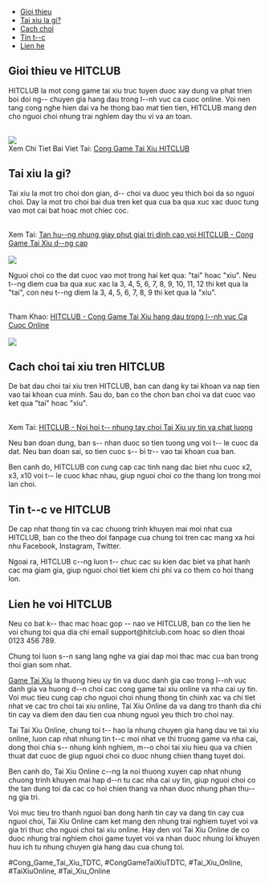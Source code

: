 <nav>
<ul>
<li><a href="#">Gioi thieu</a></li>
<li><a href="#">Tai xiu la gi?</a></li>
<li><a href="#">Cach choi</a></li>
<li><a href="#">Tin t--c</a></li>
<li><a href="#">Lien he</a></li>
</ul>
</nav><main>
<div class="intro">
<h2>Gioi thieu ve HITCLUB</h2>
<p>HITCLUB la mot cong game tai xiu truc tuyen duoc xay dung va phat trien boi doi ng-- chuyen gia hang dau trong l--nh vuc ca cuoc online. Voi nen tang cong nghe hien dai va he thong bao mat tien tien, HITCLUB mang den cho nguoi choi nhung trai nghiem day thu vi va an toan.</p><br><img src="https://taixiuonline.games/wp-content/uploads/2024/12/huong-dan-nap-tien-rut-tien-hitclub.jpg"></br>
Xem Chi Tiet Bai Viet Tai: <a href="https://taixiuonline.games/tai-xiu-hitclub/">Cong Game Tai Xiu HITCLUB</a>
</div>
<div class="tai-xiu">
<h2>Tai xiu la gi?</h2>
<p>Tai xiu la mot tro choi don gian, d-- choi va duoc yeu thich boi da so nguoi choi. Day la mot tro choi bai dua tren ket qua cua ba qua xuc xac duoc tung vao mot cai bat hoac mot chiec coc.</p><br>Xem Tai: <a href="https://www.scoop.it/topic/taixiuonlinegames/p/4164269725/2025/02/28/hitclub-cong-game-tai-xiu-nhieu-uu-ai-khung-sieu-hap-dan">Tan hu--ng nhung giay phut giai tri dinh cao voi HITCLUB - Cong Game Tai Xiu d--ng cap</a></br><br><img src="https://taixiuonline.games/wp-content/uploads/2024/12/huong-dan-tai-app-hitclub.jpg"></br>
<p>Nguoi choi co the dat cuoc vao mot trong hai ket qua: "tai" hoac "xiu". Neu t--ng diem cua ba qua xuc xac la 3, 4, 5, 6, 7, 8, 9, 10, 11, 12 thi ket qua la "tai", con neu t--ng diem la 3, 4, 5, 6, 7, 8, 9 thi ket qua la "xiu".</p><br>Tham Khao: <a href="https://tinted-fox-z4d426.mystrikingly.com/blog/hitclub-c-ng-game-tai-x-u-hang-d-u-trong-l-nh-v-c-ca-c-c-online">HITCLUB - Cong Game Tai Xiu hang dau trong l--nh vuc Ca Cuoc Online</a></br><br><img src="https://taixiuonline.games/wp-content/uploads/2024/12/uu-diem-noi-bat-hitclub.jpg"></br>
</div>
<div class="cach-choi">
<h2>Cach choi tai xiu tren HITCLUB</h2>
<p>De bat dau choi tai xiu tren HITCLUB, ban can dang ky tai khoan va nap tien vao tai khoan cua minh. Sau do, ban co the chon ban choi va dat cuoc vao ket qua "tai" hoac "xiu".</p><br>Xem Tai: <a href="https://docs.google.com/document/d/18jI6lc5JKNry3nQ6lrk1j6g9HT2Wr1xtKhCQW3qh42Y/edit?usp=sharing">HITCLUB - Noi hoi t-- nhung tay choi Tai Xiu uy tin va chat luong</a></br>
<p>Neu ban doan dung, ban s-- nhan duoc so tien tuong ung voi t-- le cuoc da dat. Neu ban doan sai, so tien cuoc s-- bi tr-- vao tai khoan cua ban.</p>
<p>Ben canh do, HITCLUB con cung cap cac tinh nang dac biet nhu cuoc x2, x3, x10 voi t-- le cuoc khac nhau, giup nguoi choi co the thang lon trong moi lan choi.</p>
</div>
<div class="tin-tuc">
<h2>Tin t--c ve HITCLUB</h2>
<p>De cap nhat thong tin va cac chuong trinh khuyen mai moi nhat cua HITCLUB, ban co the theo doi fanpage cua chung toi tren cac mang xa hoi nhu Facebook, Instagram, Twitter.</p>
<p>Ngoai ra, HITCLUB c--ng luon t-- chuc cac su kien dac biet va phat hanh cac ma giam gia, giup nguoi choi tiet kiem chi phi va co them co hoi thang lon.</p>
</div>
<div class="lien-he">
<h2>Lien he voi HITCLUB</h2>
<p>Neu co bat k-- thac mac hoac gop -- nao ve HITCLUB, ban co the lien he voi chung toi qua dia chi email support@hitclub.com hoac so dien thoai 0123 456 789.</p>
<p>Chung toi luon s--n sang lang nghe va giai dap moi thac mac cua ban trong thoi gian som nhat.</p>
</div>
</main><p><a href="https://taixiuonline.games/">Game Tai Xiu</a> la thuong hieu uy tin va duoc danh gia cao trong l--nh vuc danh gia va huong d--n choi cac cong game tai xiu online va nha cai uy tin. Voi muc tieu cung cap cho nguoi choi nhung thong tin chinh xac va chi tiet nhat ve cac tro choi tai xiu online, Tai Xiu Online da va dang tro thanh dia chi tin cay va diem den dau tien cua nhung nguoi yeu thich tro choi nay.

Tai Tai Xiu Online, chung toi t-- hao la nhung chuyen gia hang dau ve tai xiu online, luon cap nhat nhung tin t--c moi nhat ve thi truong game va nha cai, dong thoi chia s-- nhung kinh nghiem, m--o choi tai xiu hieu qua va chien thuat dat cuoc de giup nguoi choi co duoc nhung chien thang tuyet doi.

Ben canh do, Tai Xiu Online c--ng la noi thuong xuyen cap nhat nhung chuong trinh khuyen mai hap d--n tu cac nha cai uy tin, giup nguoi choi co the tan dung toi da cac co hoi chien thang va nhan duoc nhung phan thu--ng gia tri.

Voi muc tieu tro thanh nguoi ban dong hanh tin cay va dang tin cay cua nguoi choi, Tai Xiu Online cam ket mang den nhung trai nghiem tuyet voi va gia tri thuc cho nguoi choi tai xiu online. Hay den voi Tai Xiu Online de co duoc nhung trai nghiem choi game tuyet voi va nhan duoc nhung loi khuyen huu ich tu nhung chuyen gia hang dau cua chung toi.</p>
#Cong_Game_Tai_Xiu_TDTC, #CongGameTaiXiuTDTC, #Tai_Xiu_Online, #TaiXiuOnline, #Tai_Xiu_Online

